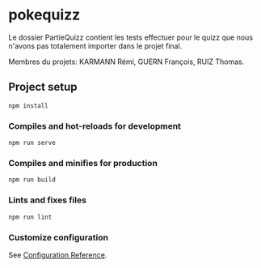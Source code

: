 # pokequizz

Le dossier PartieQuizz contient les tests effectuer pour le quizz que nous n'avons pas totalement importer dans le projet final.

Membres du projets: KARMANN Rémi, GUERN François, RUIZ Thomas.

## Project setup
```
npm install
```

### Compiles and hot-reloads for development
```
npm run serve
```

### Compiles and minifies for production
```
npm run build
```

### Lints and fixes files
```
npm run lint
```

### Customize configuration
See [Configuration Reference](https://cli.vuejs.org/config/).

